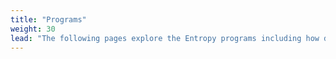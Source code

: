 ```yaml
---
title: "Programs"
weight: 30
lead: "The following pages explore the Entropy programs including how developers can create, update, delete, and use them."
---
```


